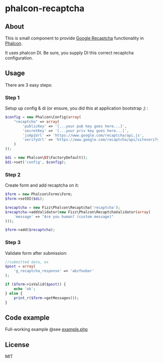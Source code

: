 phalcon-recaptcha
=================

## About

This is small component to provide [Google Recaptcha](https://www.google.com/recaptcha) functionality in [Phalcon](http://www.phalconphp.com).

It uses phalcon DI.
Be sure, you supply DI this correct recaptcha configuration.


## Usage

There are 3 easy steps:

### Step 1

Setup up config & di (or ensure, you did this at application bootstrap ;) :

```php
$config = new Phalcon\Config(array(
	"recaptcha" => array(
		'publicKey' => '[...your pub key goes here...]',
		'secretKey' => '[...your priv key goes here...]',
		'jsApiUrl' => 'https://www.google.com/recaptcha/api.js',
		'verifyUrl' => 'https://www.google.com/recaptcha/api/siteverify',
	)
));

$di = new Phalcon\DI\FactoryDefault();
$di->set('config', $config);
```

### Step 2

Create form and add recaptcha on it:

```php
$form = new Phalcon\Forms\Form;
$form->setDI($di);

$recaptcha = new Fizz\Phalcon\Recaptcha('recaptcha');
$recaptcha->addValidator(new Fizz\Phalcon\RecaptchaValidator(array(
	'message' => "Are you human? (custom message)"
)));

$form->add($recaptcha);
```

### Step 3

Validate form after submission:

```php
//submitted data, ex
$post = array(
	'g_recaptcha_response' => 'abzfoobar'
);

if ($form->isValid($post)) {
	echo 'ok';
} else {
	print_r($form->getMessages());
}
```

## Code example

Full-working example @see [example.php](example.php)

## License

MIT
